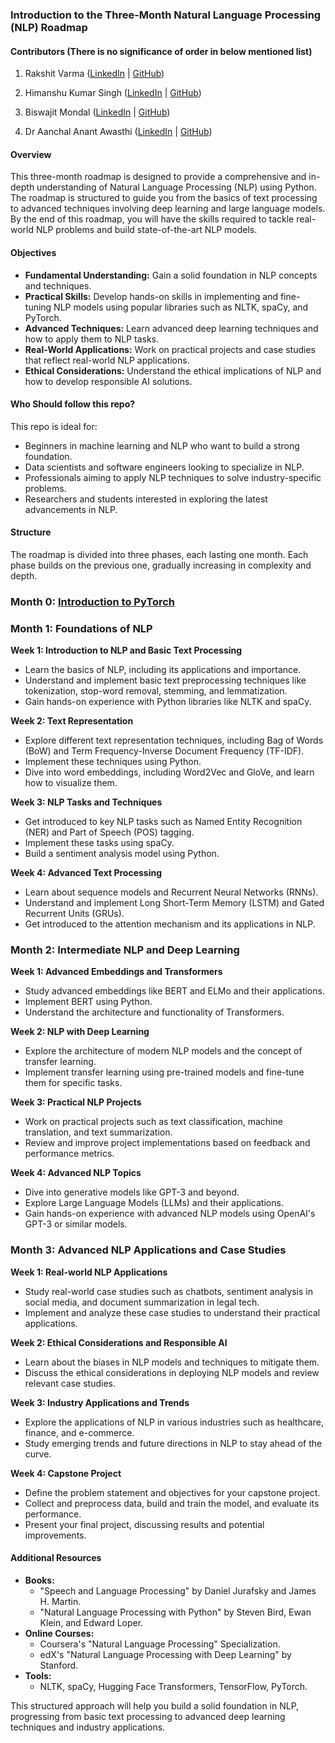 ### Introduction to the Three-Month Natural Language Processing (NLP) Roadmap

#### Contributors (There is no significance of order in below mentioned list)

1. Rakshit Varma ([LinkedIn](https://www.linkedin.com/in/rakshitvarma/) | [GitHub](https://github.com/rakshitvarma))

2. Himanshu Kumar Singh ([LinkedIn](https://www.linkedin.com/in/Zenision/) | [GitHub](https://github.com/Zenision))

3. Biswajit Mondal ([LinkedIn](https://www.linkedin.com/in/biswajitmondal94/) | [GitHub](https://github.com/bbbiswab))

4. Dr Aanchal Anant Awasthi ([LinkedIn](https://www.linkedin.com/in/draanchalanantawasthi/) | [GitHub](https://github.com/DrAanchalAwasthi))

#### Overview

This three-month roadmap is designed to provide a comprehensive and in-depth understanding of Natural Language Processing (NLP) using Python. The roadmap is structured to guide you from the basics of text processing to advanced techniques involving deep learning and large language models. By the end of this roadmap, you will have the skills required to tackle real-world NLP problems and build state-of-the-art NLP models.

#### Objectives

- **Fundamental Understanding:** Gain a solid foundation in NLP concepts and techniques.
- **Practical Skills:** Develop hands-on skills in implementing and fine-tuning NLP models using popular libraries such as NLTK, spaCy, and PyTorch.
- **Advanced Techniques:** Learn advanced deep learning techniques and how to apply them to NLP tasks.
- **Real-World Applications:** Work on practical projects and case studies that reflect real-world NLP applications.
- **Ethical Considerations:** Understand the ethical implications of NLP and how to develop responsible AI solutions.

#### Who Should follow this repo?

This repo is ideal for:

- Beginners in machine learning and NLP who want to build a strong foundation.
- Data scientists and software engineers looking to specialize in NLP.
- Professionals aiming to apply NLP techniques to solve industry-specific problems.
- Researchers and students interested in exploring the latest advancements in NLP.

#### Structure

The roadmap is divided into three phases, each lasting one month. Each phase builds on the previous one, gradually increasing in complexity and depth.

### Month 0: [Introduction to PyTorch](Month-0-Introduction-to-PyTorch)

### Month 1: Foundations of NLP

**Week 1: Introduction to NLP and Basic Text Processing**

- Learn the basics of NLP, including its applications and importance.
- Understand and implement basic text preprocessing techniques like tokenization, stop-word removal, stemming, and lemmatization.
- Gain hands-on experience with Python libraries like NLTK and spaCy.

**Week 2: Text Representation**

- Explore different text representation techniques, including Bag of Words (BoW) and Term Frequency-Inverse Document Frequency (TF-IDF).
- Implement these techniques using Python.
- Dive into word embeddings, including Word2Vec and GloVe, and learn how to visualize them.

**Week 3: NLP Tasks and Techniques**

- Get introduced to key NLP tasks such as Named Entity Recognition (NER) and Part of Speech (POS) tagging.
- Implement these tasks using spaCy.
- Build a sentiment analysis model using Python.

**Week 4: Advanced Text Processing**

- Learn about sequence models and Recurrent Neural Networks (RNNs).
- Understand and implement Long Short-Term Memory (LSTM) and Gated Recurrent Units (GRUs).
- Get introduced to the attention mechanism and its applications in NLP.

### Month 2: Intermediate NLP and Deep Learning

**Week 1: Advanced Embeddings and Transformers**

- Study advanced embeddings like BERT and ELMo and their applications.
- Implement BERT using Python.
- Understand the architecture and functionality of Transformers.

**Week 2: NLP with Deep Learning**

- Explore the architecture of modern NLP models and the concept of transfer learning.
- Implement transfer learning using pre-trained models and fine-tune them for specific tasks.

**Week 3: Practical NLP Projects**

- Work on practical projects such as text classification, machine translation, and text summarization.
- Review and improve project implementations based on feedback and performance metrics.

**Week 4: Advanced NLP Topics**

- Dive into generative models like GPT-3 and beyond.
- Explore Large Language Models (LLMs) and their applications.
- Gain hands-on experience with advanced NLP models using OpenAI's GPT-3 or similar models.

### Month 3: Advanced NLP Applications and Case Studies

**Week 1: Real-world NLP Applications**

- Study real-world case studies such as chatbots, sentiment analysis in social media, and document summarization in legal tech.
- Implement and analyze these case studies to understand their practical applications.

**Week 2: Ethical Considerations and Responsible AI**

- Learn about the biases in NLP models and techniques to mitigate them.
- Discuss the ethical considerations in deploying NLP models and review relevant case studies.

**Week 3: Industry Applications and Trends**

- Explore the applications of NLP in various industries such as healthcare, finance, and e-commerce.
- Study emerging trends and future directions in NLP to stay ahead of the curve.

**Week 4: Capstone Project**

- Define the problem statement and objectives for your capstone project.
- Collect and preprocess data, build and train the model, and evaluate its performance.
- Present your final project, discussing results and potential improvements.

#### Additional Resources

- **Books:**
  - "Speech and Language Processing" by Daniel Jurafsky and James H. Martin.
  - "Natural Language Processing with Python" by Steven Bird, Ewan Klein, and Edward Loper.
- **Online Courses:**
  - Coursera's "Natural Language Processing" Specialization.
  - edX's "Natural Language Processing with Deep Learning" by Stanford.
- **Tools:**
  - NLTK, spaCy, Hugging Face Transformers, TensorFlow, PyTorch.

This structured approach will help you build a solid foundation in NLP, progressing from basic text processing to advanced deep learning techniques and industry applications.
